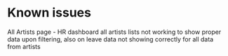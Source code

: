 # Known issues

All Artists page - HR dashboard
all artists lists not working to show proper data upon filtering, also on leave data not showing correctly for all data from artists
